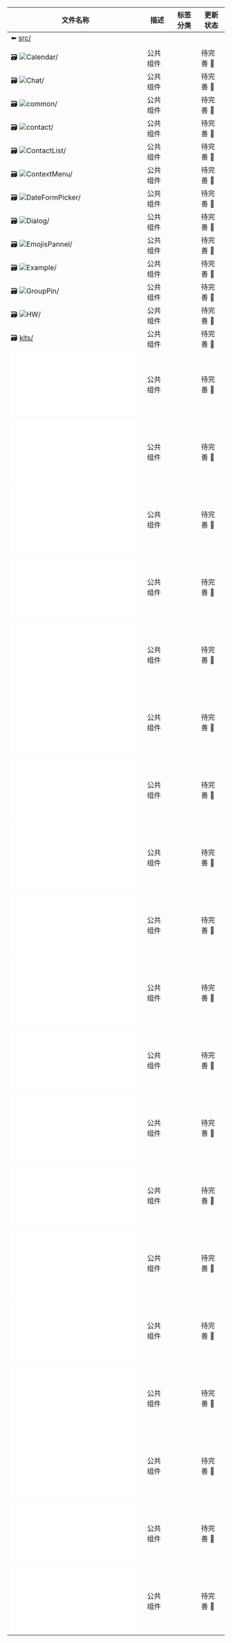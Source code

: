 | 文件名称                                                                   | 描述     | 标签分类 | 更新状态       |
| -------------------------------------------------------------------------- | -------- | -------- | -------------- |
| :arrow_left: [src/](/router/src/)                                          |          |          |                |
| :card_file_box: ![Calendar/](/router/src/components/Calendar/)             | 公共组件 |          | 待完善 :punch: |
| :card_file_box: ![Chat/](/router/src/components/Chat/)                     | 公共组件 |          | 待完善 :punch: |
| :card_file_box: ![common/](/router/src/components/common/)                 | 公共组件 |          | 待完善 :punch: |
| :card_file_box: ![contact/](/router/src/components/contact/)               | 公共组件 |          | 待完善 :punch: |
| :card_file_box: ![ContactList/](/router/src/components/ContactList/)       | 公共组件 |          | 待完善 :punch: |
| :card_file_box: ![ContextMenu/](/router/src/components/ContextMenu/)       | 公共组件 |          | 待完善 :punch: |
| :card_file_box: ![DateFormPicker/](/router/src/components/DateFormPicker/) | 公共组件 |          | 待完善 :punch: |
| :card_file_box: ![Dialog/](/router/src/components/Dialog/)                 | 公共组件 |          | 待完善 :punch: |
| :card_file_box: ![EmojisPannel/](/router/src/components/EmojisPannel/)     | 公共组件 |          | 待完善 :punch: |
| :card_file_box: ![Example/](/router/src/components/Example/)               | 公共组件 |          | 待完善 :punch: |
| :card_file_box: ![GroupPin/](/router/src/components/GroupPin/)             | 公共组件 |          | 待完善 :punch: |
| :card_file_box: ![HW/](/router/src/components/HW/)                         | 公共组件 |          | 待完善 :punch: |
| :card_file_box: [kits/](/router/src/components/kits/)                      | 公共组件 |          | 待完善 :punch: |
| ![ChatHead.vue](/router/src/components/ChatHead.md)                        | 公共组件 |          | 待完善 :punch: |
| ![ContactBreadcrumb.vue](/router/src/components/ContactBreadcrumb.md)      | 公共组件 |          | 待完善 :punch: |
| ![DialogCell.vue](/router/src/components/DialogCell.md)                    | 公共组件 |          | 待完善 :punch: |
| ![FloatTip.vue](/router/src/components/FloatTip.md)                        | 公共组件 |          | 待完善 :punch: |
| ![InputNumberSelect.vue](/router/src/components/InputNumberSelect.md)      | 公共组件 |          | 待完善 :punch: |
| ![LeftMenuBar.vue](/router/src/components/LeftMenuBar.md)                  | 公共组件 |          | 待完善 :punch: |
| ![RecentList.vue](/router/src/components/RecentList.md)                    | 公共组件 |          | 待完善 :punch: |
| ![ReplyListPannel.vue](/router/src/components/ReplyListPannel.md)          | 公共组件 |          | 待完善 :punch: |
| ![RightContentPanel.vue](/router/src/components/RightContentPanel.md)      | 公共组件 |          | 待完善 :punch: |
| ![RightTitlePanel.vue](/router/src/components/RightTitlePanel.md)          | 公共组件 |          | 待完善 :punch: |
| ![SessionList.vue](/router/src/components/SessionList.md)                  | 公共组件 |          | 待完善 :punch: |
| ![SesstionNotice.vue](/router/src/components/SesstionNotice.md)            | 公共组件 |          | 待完善 :punch: |
| ![SvgIcon.vue](/router/src/components/SvgIcon.md)                          | 公共组件 |          | 待完善 :punch: |
| ![TimeChat.vue](/router/src/components/TimeChat.md)                        | 公共组件 |          | 待完善 :punch: |
| ![TimeTip.vue](/router/src/components/TimeTip.md)                          | 公共组件 |          | 待完善 :punch: |
| ![TitleBar.vue](/router/src/components/TitleBar.md)                        | 公共组件 |          | 待完善 :punch: |
| ![TopMenuBar.vue](/router/src/components/TopMenuBar.md)                    | 公共组件 |          | 待完善 :punch: |
| ![TroubleShooting.vue](/router/src/components/TroubleShooting.md)          | 公共组件 |          | 待完善 :punch: |
| ![ViewScroll.vue](/router/src/components/ViewScroll.md)                    | 公共组件 |          | 待完善 :punch: |
